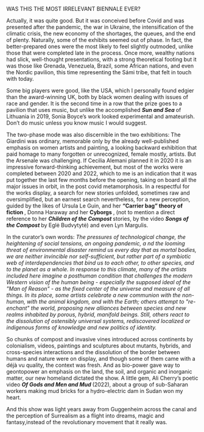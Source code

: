 
WAS THIS THE MOST IRRELEVANT BIENNALE EVER?

<p>
Actually, it was quite good. But it was conceived before Covid and was presented after the pandemic, the war in Ukraine, the intensification of the 
climatic crisis, the new economy of the shortages, the queues, and the end of plenty. Naturally, some of the exhibits seemed out of phase. 
In fact, the better-prepared ones were the most likely to feel slightly outmoded, unlike those that were completed late in the process. 
Once more, wealthy nations had slick, well-thought presentations, with a strong theoretical footing but it was those like Grenada, Venezuela, 
Brazil, some African nations, and even the Nordic pavilion, this time representing the Sámi tribe, that felt in touch with today.</p>
<p>
Some big players were good, like the USA, which I personally found edgier than the award-winning UK, both by black women dealing with
issues of race and gender. It is the second time in a row that the prize goes to a pavilion that uses music, but unlike the accomplished
<b> <i> Sun and Sea </b> </i> of Lithuania in 2019, Sonia Boyce’s work looked experimental and amateurish. Don’t do music unless you know music I would suggest. </p>
<p>
The two-phase mode was also discernible in the two exhibitions: The Giardini was ordinary, memorable only by the already well-published 
emphasis on women artists and painting, a looking backward exhibition that paid homage to many forgotten or unrecognized, female mostly, artists. 
But the Arsenale was challenging. If Cecilia Alemani planned it in 2020  it is an impressive forward-thinking achievement, 
but most of the works were completed between 2020 and 2022, which to me is an indication that it was put together the last few months 
before the opening, taking on board all the major issues in orbit, in the post covid metamorphosis.  In a respectful for the works display,
a search for new stories unfolded, sometimes raw and oversimplified, but an earnest search nevertheless, for a new perception, guided by the
likes of Ursula Le Guin, and her <b> “Carrier bag” theory of fiction </b>, Donna Haraway and her <b> Cyborgs </b>, (not to mention a direct reference to her <i> <b> Children
of the Compost </i> </b> stories, by the video <b><i>Songs of the Compost </b> </i> by Eglė Budvytytė) and even Lyn Margulis. </p>

 
<p>
In the curator’s own words: <i>The pressures of technological change, the heightening of social tensions, an ongoing pandemic, a
nd the looming threat of environmental disaster remind us every day that as mortal bodies, we are neither invincible 
nor self-sufficient, but rather part of a symbiotic web of interdependencies that bind us to each other, to other species, 
and to the planet as a whole. In response to this climate, many of the artists included here imagine a posthuman condition that 
challenges the modern Western vision of the human being - especially the supposed ideal of the "Man of Reason" - as the fixed center 
of the universe and measure of all things. In its place, some artists celebrate a new communion with the non-human, with the animal kingdom, 
and with the Earth; others attempt to "re-enchant" the world, proposing new alliances between species and new realms inhabited by porous, 
hybrid, manifold beings. Still, others react to the dissolution of ostensibly universal systems, rediscovered localized or indigenous forms 
of knowledge and new politics of identity. </i> </p>

 
<p>
So chunks of compost and invasive vines introduced across continents by colonialism, videos, paintings and sculptures about mutants, hybrids, 
and cross-species interactions and the dissolution of the border between humans and nature were on display, and though some of them came 
 with a déjà vu quality, the context was fresh.  And as
bio-power gave way to geontopower an emphasis on the land, the soil, and organic and inorganic matter, our new homeland dictated the show. 
 A little gem, Ali Cherry’s poetic video <i> <b> Of Gods and Men and Mud </i> </b> (2022), about a group of sub-Saharan workers making mud bricks for a 
hydro-electric dam in Sudan won my heart.
</p>

<p>
And this show was light years away from Guggenheim across the canal and the perception of Surrealism as a flight into dreams, magic and fantasy,instead of the
revolutionary movement that it really was.
